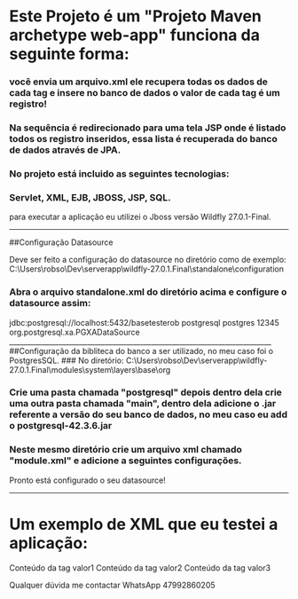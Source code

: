 # **Este Projeto é um "Projeto Maven archetype web-app" funciona da seguinte forma:**

### **você envia um arquivo.xml ele recupera todas os dados de cada tag e insere no banco de dados o valor de cada tag é um registro!**
### **Na sequência é redirecionado para uma tela JSP onde é listado todos os registro inseridos, essa lista é recuperada do banco de dados através de JPA.**

### No projeto está incluido as seguintes tecnologias:
### Servlet, XML, EJB, JBOSS, JSP, SQL.

para executar a aplicação eu utilizei o Jboss versão Wildfly 27.0.1-Final.
__________________________________________________________________________
##Configuração Datasource

Deve ser feito a configuração do datasource no diretório como de exemplo:
C:\Users\robso\Dev\serverapp\wildfly-27.0.1.Final\standalone\configuration


### Abra o arquivo standalone.xml do diretório acima e configure o datasource assim:

<subsystem xmlns="urn:jboss:domain:datasources:7.0">
            <datasources>
                <datasource jta="true" jndi-name="java:/jboss/datasources/basetesterob" pool-name="basetesterobPool" enabled="true" use-java-context="true">
                    <connection-url>jdbc:postgresql://localhost:5432/basetesterob</connection-url>
                    <driver>postgresql</driver>
                    <security>
                        <user-name>postgres</user-name>
                        <password>12345</password>
                    </security>
                </datasource>
                <drivers>
                    <driver name="postgresql" module="org.postgresql">
                        <xa-datasource-class>org.postgresql.xa.PGXADataSource</xa-datasource-class>
                    </driver>
                </drivers>
            </datasources>
        </subsystem>
__________________________________________________________________________
##Configuração da bibliteca do banco a ser utilizado, no meu caso foi o PostgresSQL.
### No diretório: C:\Users\robso\Dev\serverapp\wildfly-27.0.1.Final\modules\system\layers\base\org

### Crie uma pasta chamada "postgresql" depois dentro dela crie uma outra pasta chamada "main", dentro dela adicione o .jar referente a versão do seu banco de dados, no meu caso eu add o postgresql-42.3.6.jar

### Neste mesmo diretório crie um arquivo xml chamado "module.xml" e adicione a seguintes configurações.
<module xmlns="urn:jboss:module:1.9" name="org.postgresql">
	<resources>
		<resource-root path="postgresql-42.3.6.jar"/>
	</resources>
	<dependencies>
		<module name="javax.api"/>
		<module name="javax.transaction.api"/>
	</dependencies>
</module>

Pronto está configurado o seu datasource!
__________________________________________________________________________
# Um exemplo de XML que eu testei a aplicação:
<?xml version="1.0" encoding="UTF-8"?>
<dados>
    <valor1>Conteúdo da tag valor1</valor1>
    <valor2>Conteúdo da tag valor2</valor2>
    <valor3>Conteúdo da tag valor3</valor3>
</dados>

Qualquer dúvida me contactar WhatsApp 47992860205



